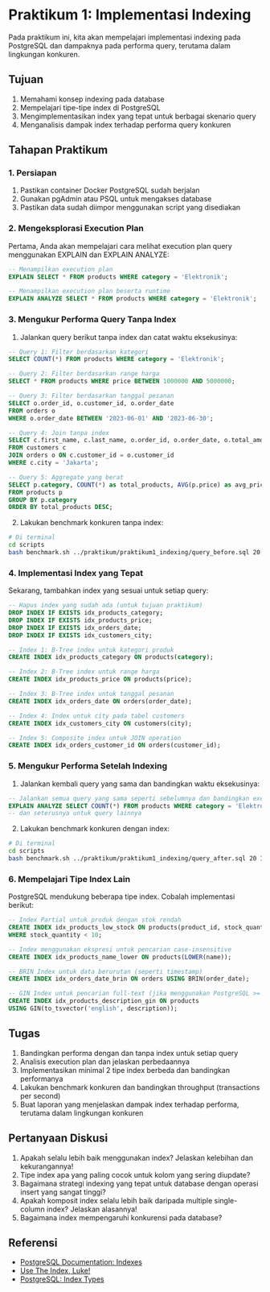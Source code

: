 # Praktikum 1: Implementasi Indexing

Pada praktikum ini, kita akan mempelajari implementasi indexing pada PostgreSQL dan dampaknya pada performa query, terutama dalam lingkungan konkuren.

## Tujuan

1. Memahami konsep indexing pada database
2. Mempelajari tipe-tipe index di PostgreSQL
3. Mengimplementasikan index yang tepat untuk berbagai skenario query
4. Menganalisis dampak index terhadap performa query konkuren

## Tahapan Praktikum

### 1. Persiapan

1. Pastikan container Docker PostgreSQL sudah berjalan
2. Gunakan pgAdmin atau PSQL untuk mengakses database
3. Pastikan data sudah diimpor menggunakan script yang disediakan

### 2. Mengeksplorasi Execution Plan

Pertama, Anda akan mempelajari cara melihat execution plan query menggunakan EXPLAIN dan EXPLAIN ANALYZE:

```sql
-- Menampilkan execution plan
EXPLAIN SELECT * FROM products WHERE category = 'Elektronik';

-- Menampilkan execution plan beserta runtime
EXPLAIN ANALYZE SELECT * FROM products WHERE category = 'Elektronik';
```

### 3. Mengukur Performa Query Tanpa Index

1. Jalankan query berikut tanpa index dan catat waktu eksekusinya:

```sql
-- Query 1: Filter berdasarkan kategori
SELECT COUNT(*) FROM products WHERE category = 'Elektronik';

-- Query 2: Filter berdasarkan range harga
SELECT * FROM products WHERE price BETWEEN 1000000 AND 5000000;

-- Query 3: Filter berdasarkan tanggal pesanan
SELECT o.order_id, o.customer_id, o.order_date 
FROM orders o 
WHERE o.order_date BETWEEN '2023-06-01' AND '2023-06-30';

-- Query 4: Join tanpa index
SELECT c.first_name, c.last_name, o.order_id, o.order_date, o.total_amount
FROM customers c 
JOIN orders o ON c.customer_id = o.customer_id 
WHERE c.city = 'Jakarta';

-- Query 5: Aggregate yang berat
SELECT p.category, COUNT(*) as total_products, AVG(p.price) as avg_price
FROM products p
GROUP BY p.category
ORDER BY total_products DESC;
```

2. Lakukan benchmark konkuren tanpa index:

```bash
# Di terminal
cd scripts
bash benchmark.sh ../praktikum/praktikum1_indexing/query_before.sql 20 100 10
```

### 4. Implementasi Index yang Tepat

Sekarang, tambahkan index yang sesuai untuk setiap query:

```sql
-- Hapus index yang sudah ada (untuk tujuan praktikum)
DROP INDEX IF EXISTS idx_products_category;
DROP INDEX IF EXISTS idx_products_price;
DROP INDEX IF EXISTS idx_orders_date;
DROP INDEX IF EXISTS idx_customers_city;

-- Index 1: B-Tree index untuk kategori produk
CREATE INDEX idx_products_category ON products(category);

-- Index 2: B-Tree index untuk range harga
CREATE INDEX idx_products_price ON products(price);

-- Index 3: B-Tree index untuk tanggal pesanan
CREATE INDEX idx_orders_date ON orders(order_date);

-- Index 4: Index untuk city pada tabel customers
CREATE INDEX idx_customers_city ON customers(city);

-- Index 5: Composite index untuk JOIN operation
CREATE INDEX idx_orders_customer_id ON orders(customer_id);
```

### 5. Mengukur Performa Setelah Indexing

1. Jalankan kembali query yang sama dan bandingkan waktu eksekusinya:

```sql
-- Jalankan semua query yang sama seperti sebelumnya dan bandingkan execution plan
EXPLAIN ANALYZE SELECT COUNT(*) FROM products WHERE category = 'Elektronik';
-- dan seterusnya untuk query lainnya
```

2. Lakukan benchmark konkuren dengan index:

```bash
# Di terminal
cd scripts
bash benchmark.sh ../praktikum/praktikum1_indexing/query_after.sql 20 100 10
```

### 6. Mempelajari Tipe Index Lain

PostgreSQL mendukung beberapa tipe index. Cobalah implementasi berikut:

```sql
-- Index Partial untuk produk dengan stok rendah
CREATE INDEX idx_products_low_stock ON products(product_id, stock_quantity) 
WHERE stock_quantity < 10;

-- Index menggunakan ekspresi untuk pencarian case-insensitive
CREATE INDEX idx_products_name_lower ON products(LOWER(name));

-- BRIN Index untuk data berurutan (seperti timestamp)
CREATE INDEX idx_orders_date_brin ON orders USING BRIN(order_date);

-- GIN Index untuk pencarian full-text (jika menggunakan PostgreSQL >= 9.6)
CREATE INDEX idx_products_description_gin ON products 
USING GIN(to_tsvector('english', description));
```

## Tugas

1. Bandingkan performa dengan dan tanpa index untuk setiap query
2. Analisis execution plan dan jelaskan perbedaannya
3. Implementasikan minimal 2 tipe index berbeda dan bandingkan performanya
4. Lakukan benchmark konkuren dan bandingkan throughput (transactions per second)
5. Buat laporan yang menjelaskan dampak index terhadap performa, terutama dalam lingkungan konkuren

## Pertanyaan Diskusi

1. Apakah selalu lebih baik menggunakan index? Jelaskan kelebihan dan kekurangannya!
2. Tipe index apa yang paling cocok untuk kolom yang sering diupdate?
3. Bagaimana strategi indexing yang tepat untuk database dengan operasi insert yang sangat tinggi?
4. Apakah komposit index selalu lebih baik daripada multiple single-column index? Jelaskan alasannya!
5. Bagaimana index mempengaruhi konkurensi pada database?

## Referensi

- [PostgreSQL Documentation: Indexes](https://www.postgresql.org/docs/current/indexes.html)
- [Use The Index, Luke!](https://use-the-index-luke.com/)
- [PostgreSQL: Index Types](https://www.postgresql.org/docs/current/indexes-types.html)
